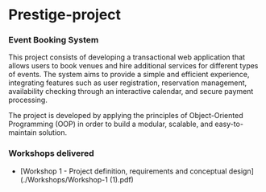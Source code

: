 # Prestige-project
### Event Booking System

This project consists of developing a transactional web application that allows users to book venues and hire additional services for different types of events. The system aims to provide a simple and efficient experience, integrating features such as user registration, reservation management, availability checking through an interactive calendar, and secure payment processing.

The project is developed by applying the principles of Object-Oriented Programming (OOP) in order to build a modular, scalable, and easy-to-maintain solution.


### Workshops delivered
- [Workshop 1 - Project definition, requirements and conceptual design](./Workshops/Workshop-1 (1).pdf)
